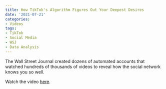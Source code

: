 ```yaml
---
title: How TikTok's Algorithm Figures Out Your Deepest Desires
date: '2021-07-21'
categories:
- Videos
tags:
- TikTok
- Social Media
- WSJ
- Data Analysis
---
```

The Wall Street Journal created dozens of automated accounts that watched hundreds of thousands of videos to reveal how the social network knows you so well.

Watch the video [here](https://www.wsj.com/video/series/inside-tiktoks-highly-secretive-algorithm/investigation-how-tiktok-algorithm-figures-out-your-deepest-desires/6C0C2040-FF25-4827-8528-2BD6612E3796).